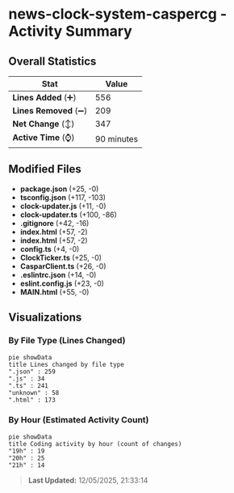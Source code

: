 # news-clock-system-caspercg - Activity Summary 

## Overall Statistics

| Stat                   | Value                                                             |
| ---------------------- | ----------------------------------------------------------------- |
| **Lines Added** (➕)   | 556                                          |
| **Lines Removed** (➖) | 209                                        |
| **Net Change** (↕)    | 347                |
| **Active Time** (⌚)   | 90 minutes |


## Modified Files
- **package.json** (+25, -0)
- **tsconfig.json** (+117, -103)
- **clock-updater.js** (+11, -0)
- **clock-updater.ts** (+100, -86)
- **.gitignore** (+42, -16)
- **index.html** (+57, -2)
- **index.html** (+57, -2)
- **config.ts** (+4, -0)
- **ClockTicker.ts** (+25, -0)
- **CasparClient.ts** (+26, -0)
- **.eslintrc.json** (+14, -0)
- **eslint.config.js** (+23, -0)
- **MAIN.html** (+55, -0)

## Visualizations

### By File Type (Lines Changed)

```mermaid
pie showData
title Lines changed by file type
".json" : 259
".js" : 34
".ts" : 241
"unknown" : 58
".html" : 173
```

### By Hour (Estimated Activity Count)

```mermaid
pie showData
title Coding activity by hour (count of changes)
"19h" : 19
"20h" : 25
"21h" : 14
```


> **Last Updated:** 12/05/2025, 21:33:14